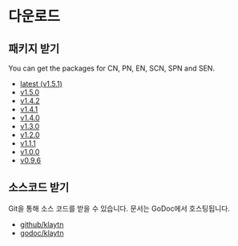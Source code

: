 # 다운로드<a id="download"></a>

## 패키지 받기 <a id="get-the-packages"></a>
You can get the packages for CN, PN, EN, SCN, SPN and SEN.

- [latest (v1.5.1)](latest.md)
- [v1.5.0](v1.5.0.md)
- [v1.4.2](v1.4.2.md)
- [v1.4.1](v1.4.1.md)
- [v1.4.0](v1.4.0.md)
- [v1.3.0](v1.3.0.md)
- [v1.2.0](v1.2.0.md)
- [v1.1.1](v1.1.1.md)
- [v1.0.0](v1.0.0.md)
- [v0.9.6](v0.9.6.md)

## 소스코드 받기 <a id="get-the-sources"></a>
Git을 통해 소스 코드를 받을 수 있습니다. 문서는 GoDoc에서 호스팅됩니다.

- [github/klaytn](https://github.com/klaytn/klaytn)
- [godoc/klaytn](https://godoc.org/github.com/klaytn/klaytn)

